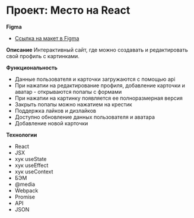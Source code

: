 # Проект: Место на React

**Figma**
* [Ссылка на макет в Figma](https://www.figma.com/file/2cn9N9jSkmxD84oJik7xL7/JavaScript.-Sprint-4?node-id=0%3A1)

**Описание**
Интерактивный сайт, где можно создавать и редактировать свой профиль с картинками.


**Функциональность**
* Данные пользователя и карточки загружаются с помощью api
* При нажатии на редактирование профиля, добавление карточки и аватар - открываются попапы с формами
* При нажатии на картинку появляется ее полноразмерная версия
* Закрыть попапы можно нажатием на крестик
* Поддержка лайков и дизлайков
* Доступно обновление данных пользователя и аватара
* Добавление новой карточки


**Технологии**
* React
* JSX
* хук useState
* хук useEffect
* хук useContext
* БЭМ
* @media
* Webpack
* Promise
* API
* JSON
